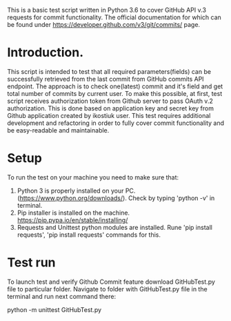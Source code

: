 
This is a basic test script written in Python 3.6 to cover GitHub API v.3 requests for commit functionality. The official documentation for which can be found under https://developer.github.com/v3/git/commits/ page.

# Introduction.
This script is intended to test that all required parameters(fields) can be successfully retrieved from the last commit from GitHub commits API endpoint. The approach is to check one(latest) commit and it's field and get total number of commits by current user. To make this possible, at first, test script receives authorization token from Github server to pass OAuth v.2 authorization. This is done based on application key and secret key from Github application created by ikostiuk user. 
This test requires additional development and refactoring in order to fully cover commit functionality and be easy-readable and maintainable.

# Setup
To run the test on your machine you need to make sure that:
1. Python 3 is properly installed on your PC. (https://www.python.org/downloads/). Check by typing 'python -v' in terminal.
2. Pip installer is installed on the machine. https://pip.pypa.io/en/stable/installing/
3. Requests and Unittest python modules are installed. Rune 'pip install requests', 'pip install requests' commands for this.

# Test run
To launch test and verify Github Commit feature download GitHubTest.py file to particular folder. 
Navigate to folder with GitHubTest.py file in the terminal and run next command there:

python -m unittest GitHubTest.py
